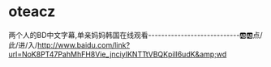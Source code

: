 # oteacz
两个人的BD中文字幕,单亲妈妈韩国在线观看----------------------------🆎🆎点/此/进/入/http://www.baidu.com/link?url=NoK8PT47PahMhFH8Vie_jnciyIKNTTtVBQKpill6udK&amp;wd
